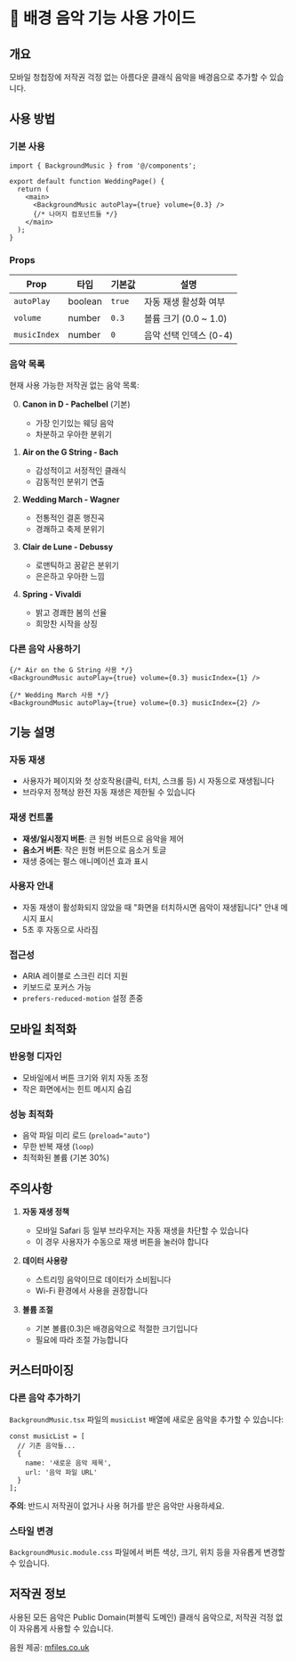 # 🎵 배경 음악 기능 사용 가이드

## 개요
모바일 청첩장에 저작권 걱정 없는 아름다운 클래식 음악을 배경음으로 추가할 수 있습니다.

## 사용 방법

### 기본 사용
```tsx
import { BackgroundMusic } from '@/components';

export default function WeddingPage() {
  return (
    <main>
      <BackgroundMusic autoPlay={true} volume={0.3} />
      {/* 나머지 컴포넌트들 */}
    </main>
  );
}
```

### Props

| Prop | 타입 | 기본값 | 설명 |
|------|------|--------|------|
| `autoPlay` | boolean | `true` | 자동 재생 활성화 여부 |
| `volume` | number | `0.3` | 볼륨 크기 (0.0 ~ 1.0) |
| `musicIndex` | number | `0` | 음악 선택 인덱스 (0-4) |

### 음악 목록

현재 사용 가능한 저작권 없는 음악 목록:

0. **Canon in D - Pachelbel** (기본)
   - 가장 인기있는 웨딩 음악
   - 차분하고 우아한 분위기

1. **Air on the G String - Bach**
   - 감성적이고 서정적인 클래식
   - 감동적인 분위기 연출

2. **Wedding March - Wagner**
   - 전통적인 결혼 행진곡
   - 경쾌하고 축제 분위기

3. **Clair de Lune - Debussy**
   - 로맨틱하고 꿈같은 분위기
   - 은은하고 우아한 느낌

4. **Spring - Vivaldi**
   - 밝고 경쾌한 봄의 선율
   - 희망찬 시작을 상징

### 다른 음악 사용하기

```tsx
{/* Air on the G String 사용 */}
<BackgroundMusic autoPlay={true} volume={0.3} musicIndex={1} />

{/* Wedding March 사용 */}
<BackgroundMusic autoPlay={true} volume={0.3} musicIndex={2} />
```

## 기능 설명

### 자동 재생
- 사용자가 페이지와 첫 상호작용(클릭, 터치, 스크롤 등) 시 자동으로 재생됩니다
- 브라우저 정책상 완전 자동 재생은 제한될 수 있습니다

### 재생 컨트롤
- **재생/일시정지 버튼**: 큰 원형 버튼으로 음악을 제어
- **음소거 버튼**: 작은 원형 버튼으로 음소거 토글
- 재생 중에는 펄스 애니메이션 효과 표시

### 사용자 안내
- 자동 재생이 활성화되지 않았을 때 "화면을 터치하시면 음악이 재생됩니다" 안내 메시지 표시
- 5초 후 자동으로 사라짐

### 접근성
- ARIA 레이블로 스크린 리더 지원
- 키보드로 포커스 가능
- `prefers-reduced-motion` 설정 존중

## 모바일 최적화

### 반응형 디자인
- 모바일에서 버튼 크기와 위치 자동 조정
- 작은 화면에서는 힌트 메시지 숨김

### 성능 최적화
- 음악 파일 미리 로드 (`preload="auto"`)
- 무한 반복 재생 (`loop`)
- 최적화된 볼륨 (기본 30%)

## 주의사항

1. **자동 재생 정책**
   - 모바일 Safari 등 일부 브라우저는 자동 재생을 차단할 수 있습니다
   - 이 경우 사용자가 수동으로 재생 버튼을 눌러야 합니다

2. **데이터 사용량**
   - 스트리밍 음악이므로 데이터가 소비됩니다
   - Wi-Fi 환경에서 사용을 권장합니다

3. **볼륨 조절**
   - 기본 볼륨(0.3)은 배경음악으로 적절한 크기입니다
   - 필요에 따라 조절 가능합니다

## 커스터마이징

### 다른 음악 추가하기
`BackgroundMusic.tsx` 파일의 `musicList` 배열에 새로운 음악을 추가할 수 있습니다:

```tsx
const musicList = [
  // 기존 음악들...
  {
    name: '새로운 음악 제목',
    url: '음악 파일 URL'
  }
];
```

**주의**: 반드시 저작권이 없거나 사용 허가를 받은 음악만 사용하세요.

### 스타일 변경
`BackgroundMusic.module.css` 파일에서 버튼 색상, 크기, 위치 등을 자유롭게 변경할 수 있습니다.

## 저작권 정보

사용된 모든 음악은 Public Domain(퍼블릭 도메인) 클래식 음악으로, 저작권 걱정 없이 자유롭게 사용할 수 있습니다.

음원 제공: [mfiles.co.uk](https://www.mfiles.co.uk)